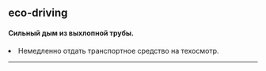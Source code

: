 ## eco-driving

#### Сильный дым из выхлопной трубы.
<li>Немедленно отдать транспортное средство на техосмотр.</li>

---